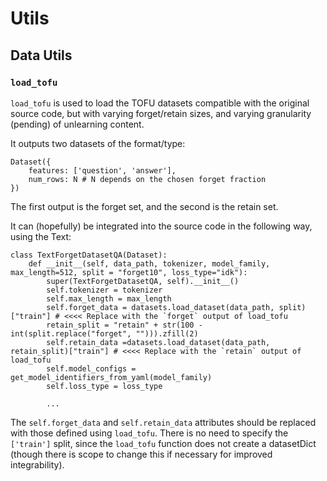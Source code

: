 # Utils
## Data Utils 
### `load_tofu`
 `load_tofu` is used to load the TOFU datasets compatible with the original source code, but with varying forget/retain sizes, and varying granularity (pending) of unlearning content.

 It outputs two datasets of the format/type:
    
    Dataset({
        features: ['question', 'answer'],
        num_rows: N # N depends on the chosen forget fraction
    })

The first output is the forget set, and the second is the retain set.

It can (hopefully) be integrated into the source code in the following way, using the Text: 

    class TextForgetDatasetQA(Dataset):
        def __init__(self, data_path, tokenizer, model_family,  max_length=512, split = "forget10", loss_type="idk"):
            super(TextForgetDatasetQA, self).__init__()
            self.tokenizer = tokenizer
            self.max_length = max_length
            self.forget_data = datasets.load_dataset(data_path, split)["train"] # <<<< Replace with the `forget` output of load_tofu
            retain_split = "retain" + str(100 - int(split.replace("forget", ""))).zfill(2)
            self.retain_data =datasets.load_dataset(data_path, retain_split)["train"] # <<<< Replace with the `retain` output of load_tofu
            self.model_configs = get_model_identifiers_from_yaml(model_family)
            self.loss_type = loss_type

            ...

The `self.forget_data` and `self.retain_data` attributes should be replaced with those defined using `load_tofu`. There is no need to specify the `['train']` split, since the `load_tofu` function does not create a datasetDict (though there is scope to change this if necessary for improved integrability). 